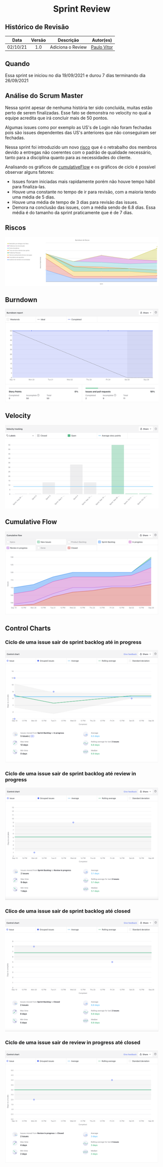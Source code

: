 <h1 style="text-align: center">Sprint Review</h1>

## Histórico de Revisão
| Data | Versão | Descrição | Autor(es)|
|:----:|:------:|:---------:|:--------:|
| 02/10/21 | 1.0 | Adiciona o Review | [Paulo Vitor](https://github.com/PauloVitorRocha) |

## Quando
Essa sprint se iniciou no dia 19/09/2021 e durou 7 dias terminando dia 26/09/2021

## Análise do Scrum Master

Nessa sprint apesar de nenhuma história ter sido concluída, muitas estão perto de serem finalizadas. Esse fato se demonstra no velocity no qual a equipe acredita que irá concluir mais de 50 pontos.

Algumas issues como por exemplo as US's de Login não foram fechadas pois são issues dependentes das US's anteriores que não conseguiram ser fechadas.

Nessa sprint foi introduzido um novo [risco](#risco) que é o retrabalho dos membros devido a entregas não coerentes com o padrão de qualidade necessário, tanto para a disciplina quanto para as necessidades do cliente.

Analisando os gráficos de [cumulativeFlow](#cumulative-flow) e os gráficos de ciclo é possível observar alguns fatores:

- Issues foram iniciadas mais rapidamente porém não houve tempo hábil para finaliza-las.
- Houve uma constante no tempo de ir para revisão, com a maioria tendo uma média de 5 dias.
- Houve uma média de tempo de 3 dias para revisão das issues.
- Demora na conclusão das issues, com a média sendo de 6.8 dias. Essa média é do tamanho da sprint praticamente que é de 7 dias.



## Riscos

[![](riscos.png)](riscos.png)

## Burndown
[![](burndown.png)](burndown.png)

## Velocity
[![](velocity.png)](velocity.png)

## Cumulative Flow
[![](cumulativeFlow.png)](cumulativeFlow.png)

## Control Charts

### Ciclo de uma issue sair de sprint backlog até in progress
[![](backlogToProgress.png)](backlogToProgress.png)


### Ciclo de uma issue sair de sprint backlog até review in progress
[![](backlogToReview.png)](backlogToReview.png)

### Clico de uma issue sair de sprint backlog até closed
[![](backlogToClosed.png)](backlogToClosed.png)

### Ciclo de uma issue sair de review in progress até closed
[![](reviewToClosed.png)](reviewToClosed.png)


